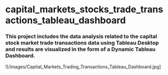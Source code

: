 # capital_markets_stocks_trade_transactions_tableau_dashboard

<h3>This project includes the data analysis related to the capital stock market trade transactions data using Tableau Desktop and results are visualized in the form of a Dynamic Tableau Dashboard.</h3>


![/images/Capital_Markets_Trading_Transactions_Tableau_Dashboard.jpg]
